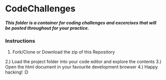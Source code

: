 # CodeChallenges

##### This folder is a container for coding challenges and excercises that will be posted throughout for your practice.

### Instructions

1) Fork/Clone or Download the zip of this Repository

2.) Load the project folder into your code editor and explore the contents
3.) Open the html document in your favourite development browser
4.) Happy hacking! :D
